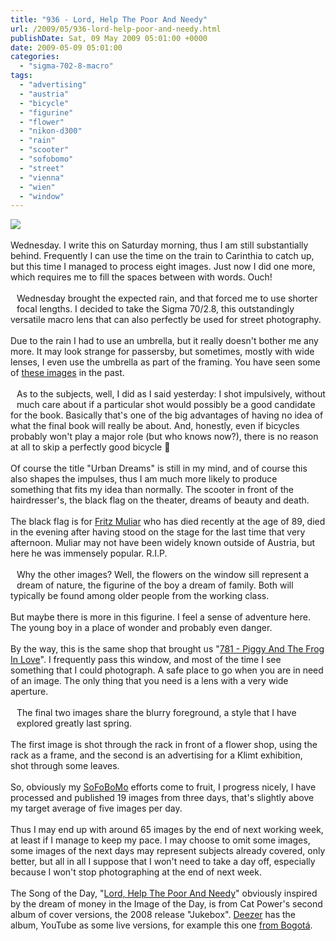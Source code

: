 ```yaml
---
title: "936 - Lord, Help The Poor And Needy"
url: /2009/05/936-lord-help-poor-and-needy.html
publishDate: Sat, 09 May 2009 05:01:00 +0000
date: 2009-05-09 05:01:00
categories: 
  - "sigma-702-8-macro"
tags: 
  - "advertising"
  - "austria"
  - "bicycle"
  - "figurine"
  - "flower"
  - "nikon-d300"
  - "rain"
  - "scooter"
  - "sofobomo"
  - "street"
  - "vienna"
  - "wien"
  - "window"
---
```

<a href="https://d25zfm9zpd7gm5.cloudfront.net/1200x1200/2009/20090506_074711_ps.jpg" target="_blank"><img src="https://d25zfm9zpd7gm5.cloudfront.net/0600x0600/2009/20090506_074711_ps.jpg"/></a><br/><br/>Wednesday. I write this on Saturday morning, thus I am still substantially behind. Frequently I can use the time on the train to Carinthia to catch up, but this time I managed to process eight images. Just now I did one more, which requires me to fill the spaces between with words. Ouch!<br/><br/><a href="https://d25zfm9zpd7gm5.cloudfront.net/1200x1200/2009/20090506_160854_ps.jpg" target="_blank"><img alt="" border="0" src="https://d25zfm9zpd7gm5.cloudfront.net/0150x0150/2009/20090506_160854_ps.jpg" style="margin: 10pt 10px 10px 0pt; float: left;"/></a> Wednesday brought the expected rain, and that forced me to use shorter focal lengths. I decided to take the Sigma 70/2.8, this outstandingly versatile macro lens that can also perfectly be used for street photography.<br/><br/><a href="https://d25zfm9zpd7gm5.cloudfront.net/1200x1200/2009/20090506_073323_ps.jpg" target="_blank"><img alt="" border="0" src="https://d25zfm9zpd7gm5.cloudfront.net/0150x0150/2009/20090506_073323_ps.jpg" style="margin: 10pt 10px 10px 0pt; float: right;"/></a> Due to the rain I had to use an umbrella, but it really doesn't bother me any more. It may look strange for passersby, but sometimes, mostly with wide lenses, I even use the umbrella as part of the framing. You have seen some of <a href="/search/label/Umbrella">these images</a> in the past.<br/><br/><a href="https://d25zfm9zpd7gm5.cloudfront.net/1200x1200/2009/20090506_073647_ps.jpg" target="_blank"><img alt="" border="0" src="https://d25zfm9zpd7gm5.cloudfront.net/0150x0150/2009/20090506_073647_ps.jpg" style="margin: 10pt 10px 10px 0pt; float: left;"/></a> As to the subjects, well, I did as I said yesterday: I shot impulsively, without much care about if a particular shot would possibly be a good candidate for the book. Basically that's one of the big advantages of having no idea of what the final book will really be about. And, honestly, even if bicycles probably won't play a major role (but who knows now?), there is no reason at all to skip a perfectly good bicycle 🙂<br/><br/><a href="https://d25zfm9zpd7gm5.cloudfront.net/1200x1200/2009/20090506_075230_ps.jpg" target="_blank"><img alt="" border="0" src="https://d25zfm9zpd7gm5.cloudfront.net/0150x0150/2009/20090506_075230_ps.jpg" style="margin: 10pt 10px 10px 0pt; float: right;"/></a> Of course the title "Urban Dreams" is still in my mind, and of course this also shapes the impulses, thus I am much more likely to produce something that fits my idea than normally. The scooter in front of the hairdresser's, the black flag on the theater, dreams of beauty and death.<br/><br/>The black flag is for <a href="http://en.wikipedia.org/wiki/Fritz_Muliar" target="_blank">Fritz Muliar</a> who has died recently at the age of 89, died in the evening after having stood on the stage for the last time that very afternoon. Muliar may not have been widely known outside of Austria, but here he was immensely popular. R.I.P.<br/><br/><a href="https://d25zfm9zpd7gm5.cloudfront.net/1200x1200/2009/20090506_073832_ps.jpg" target="_blank"><img alt="" border="0" src="https://d25zfm9zpd7gm5.cloudfront.net/0150x0150/2009/20090506_073832_ps.jpg" style="margin: 10pt 10px 10px 0pt; float: left;"/></a> Why the other images? Well, the flowers on the window sill represent a dream of nature, the figurine of the boy a dream of family. Both will typically be found among older people from the working class.<br/><br/><a href="https://d25zfm9zpd7gm5.cloudfront.net/1200x1200/2009/20090506_074756_ps.jpg" target="_blank"><img alt="" border="0" src="https://d25zfm9zpd7gm5.cloudfront.net/0150x0150/2009/20090506_074756_ps.jpg" style="margin: 10pt 10px 10px 0pt; float: right;"/></a> But maybe there is more in this figurine. I feel a sense of adventure here. The young boy in a place of wonder and probably even danger.<br/><br/>By the way, this is the same shop that brought us "<a href="/2008/12/781-piggy-and-frog-in-love.html" target="_blank">781 - Piggy And The Frog In Love</a>". I frequently pass this window, and most of the time I see something that I could photograph. A safe place to go when you are in need of an image. The only thing that you need is a lens with a very wide aperture.<br/><br/><a href="https://d25zfm9zpd7gm5.cloudfront.net/1200x1200/2009/20090506_161830_ps.jpg" target="_blank"><img alt="" border="0" src="https://d25zfm9zpd7gm5.cloudfront.net/0150x0150/2009/20090506_161830_ps.jpg" style="margin: 10pt 10px 10px 0pt; float: left;"/></a> The final two images share the blurry foreground, a style that I have explored greatly last spring.<br/><br/><a href="https://d25zfm9zpd7gm5.cloudfront.net/1200x1200/2009/20090506_161142_ps.jpg" target="_blank"><img alt="" border="0" src="https://d25zfm9zpd7gm5.cloudfront.net/0150x0150/2009/20090506_161142_ps.jpg" style="margin: 10pt 10px 10px 0pt; float: right;"/></a> The first image is shot through the rack in front of a flower shop, using the rack as a frame, and the second is an advertising for a Klimt exhibition, shot through some leaves.<br/><br/>So, obviously my <a href="http://www.sofobomo.org/" target="_blank">SoFoBoMo</a> efforts come to fruit, I progress nicely, I have processed and published 19 images from three days, that's slightly above my target average of five images per day.<br/><br/> Thus I may end up with around 65 images by the end of next working week, at least if I manage to keep my pace. I may choose to omit some images, some images of the next days may represent subjects already covered, only better, but all in all I suppose that I won't need to take a day off, especially because I won't stop photographing at the end of next week.<br/><br/>The Song of the Day, "<a href="http://www.lyricsmode.com/lyrics/c/cat_power/lord_help_the_poor_needy.html" target="_blank">Lord, Help The Poor And Needy</a>" obviously inspired by the dream of money in the Image of the Day, is from Cat Power's second album of cover versions, the 2008 release "Jukebox". <a href="http://www.deezer.com/#music/album/106437" target="_blank">Deezer</a> has the album, YouTube as some live versions, for example this one <a href="http://www.youtube.com/watch?v=yOVnTxNcmnA&feature=related" target="_blank">from Bogotá</a>.
